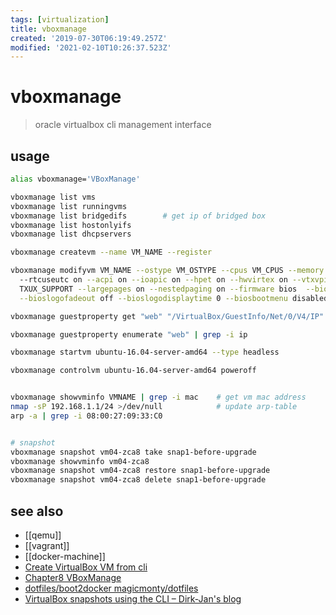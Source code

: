 ```yaml
---
tags: [virtualization]
title: vboxmanage
created: '2019-07-30T06:19:49.257Z'
modified: '2021-02-10T10:26:37.523Z'
---
```


# vboxmanage

> oracle virtualbox cli management interface

## usage
```sh
alias vboxmanage='VBoxManage'

vboxmanage list vms
vboxmanage list runningvms
vboxmanage list bridgedifs        # get ip of bridged box
vboxmanage list hostonlyifs
vboxmanage list dhcpservers

vboxmanage createvm --name VM_NAME --register

vboxmanage modifyvm VM_NAME --ostype VM_OSTYPE --cpus VM_CPUS --memory VM_MEM 
  --rtcuseutc on --acpi on --ioapic on --hpet on --hwvirtex on --vtxvpid on \
  TXUX_SUPPORT --largepages on --nestedpaging on --firmware bios  --bioslogofadein off \
  --bioslogofadeout off --bioslogodisplaytime 0 --biosbootmenu disabled --boot1 dvd0

vboxmanage guestproperty get "web" "/VirtualBox/GuestInfo/Net/0/V4/IP"    # returns the first IP of NIC likely to be NAT 10.0.*.*

vboxmanage guestproperty enumerate "web" | grep -i ip                     # return full list of all available IPs

vboxmanage startvm ubuntu-16.04-server-amd64 --type headless              # start vbox headless

vboxmanage controlvm ubuntu-16.04-server-amd64 poweroff


vboxmanage showvminfo VMNAME | grep -i mac    # get vm mac address
nmap -sP 192.168.1.1/24 >/dev/null            # update arp-table
arp -a | grep -i 08:00:27:09:33:C0


# snapshot
vboxmanage snapshot vm04-zca8 take snap1-before-upgrade
vboxmanage showvminfo vm04-zca8
vboxmanage snapshot vm04-zca8 restore snap1-before-upgrade
vboxmanage snapshot vm04-zca8 delete snap1-before-upgrade
```

## see also
- [[qemu]]
- [[vagrant]]
- [[docker-machine]]
- [Create VirtualBox VM from cli](https://www.perkin.org.uk/posts/create-virtualbox-vm-from-the-command-line.html)
- [Chapter8 VBoxManage](https://www.virtualbox.org/manual/ch08.html)
- [dotfiles/boot2docker magicmonty/dotfiles](https://github.com/magicmonty/dotfiles/blob/master/bin/boot2docker)
- [VirtualBox snapshots using the CLI – Dirk-Jan's blog](http://www.vleeuwen.net/2012/12/virtualbox-snapshots-using-the-cli)
